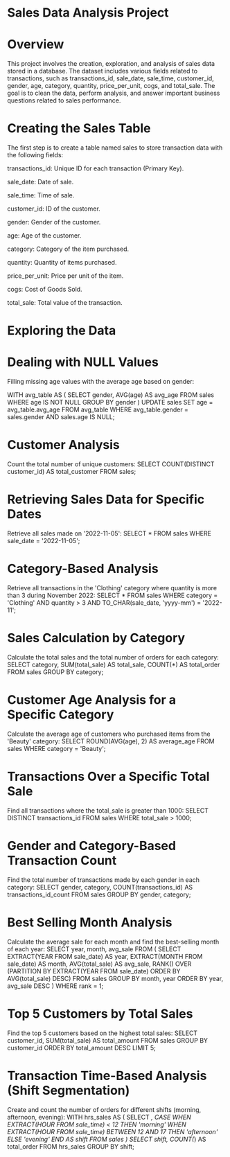 # Sales Data Analysis Project
# Overview
This project involves the creation, exploration, and analysis of sales data stored in a database. The dataset includes various fields related to transactions, such as transactions_id, sale_date, sale_time, customer_id, gender, age, category, quantity, price_per_unit, cogs, and total_sale. The goal is to clean the data, perform analysis, and answer important business questions related to sales performance.

# Creating the Sales Table
The first step is to create a table named sales to store transaction data with the following fields:

transactions_id: Unique ID for each transaction (Primary Key).

sale_date: Date of sale.

sale_time: Time of sale.

customer_id: ID of the customer.

gender: Gender of the customer.

age: Age of the customer.

category: Category of the item purchased.

quantity: Quantity of items purchased.

price_per_unit: Price per unit of the item.

cogs: Cost of Goods Sold.

total_sale: Total value of the transaction.

# Exploring the Data
# Dealing with NULL Values
Filling missing age values with the average age based on gender:

WITH avg_table AS (
    SELECT gender, AVG(age) AS avg_age FROM sales WHERE age IS NOT NULL GROUP BY gender
)
UPDATE sales SET age = avg_table.avg_age FROM avg_table WHERE avg_table.gender = sales.gender AND sales.age IS NULL;

# Customer Analysis
Count the total number of unique customers:
SELECT COUNT(DISTINCT customer_id) AS total_customer FROM sales;

# Retrieving Sales Data for Specific Dates
Retrieve all sales made on '2022-11-05':
SELECT * FROM sales WHERE sale_date = '2022-11-05';

# Category-Based Analysis
Retrieve all transactions in the 'Clothing' category where quantity is more than 3 during November 2022:
SELECT * FROM sales WHERE category = 'Clothing' AND quantity > 3 AND TO_CHAR(sale_date, 'yyyy-mm') = '2022-11';

# Sales Calculation by Category
Calculate the total sales and the total number of orders for each category:
SELECT category, SUM(total_sale) AS total_sale, COUNT(*) AS total_order FROM sales GROUP BY category;

# Customer Age Analysis for a Specific Category
Calculate the average age of customers who purchased items from the 'Beauty' category:
SELECT ROUND(AVG(age), 2) AS average_age FROM sales WHERE category = 'Beauty';

# Transactions Over a Specific Total Sale
Find all transactions where the total_sale is greater than 1000:
SELECT DISTINCT transactions_id FROM sales WHERE total_sale > 1000;

# Gender and Category-Based Transaction Count
Find the total number of transactions made by each gender in each category:
SELECT gender, category, COUNT(transactions_id) AS transactions_id_count FROM sales GROUP BY gender, category;

# Best Selling Month Analysis
Calculate the average sale for each month and find the best-selling month of each year:
SELECT year, month, avg_sale FROM (
    SELECT EXTRACT(YEAR FROM sale_date) AS year, EXTRACT(MONTH FROM sale_date) AS month, AVG(total_sale) AS avg_sale,
           RANK() OVER (PARTITION BY EXTRACT(YEAR FROM sale_date) ORDER BY AVG(total_sale) DESC)
    FROM sales GROUP BY month, year ORDER BY year, avg_sale DESC
)
WHERE rank = 1;

# Top 5 Customers by Total Sales
Find the top 5 customers based on the highest total sales:
SELECT customer_id, SUM(total_sale) AS total_amount FROM sales GROUP BY customer_id ORDER BY total_amount DESC LIMIT 5;


# Transaction Time-Based Analysis (Shift Segmentation)
Create and count the number of orders for different shifts (morning, afternoon, evening):
WITH hrs_sales AS (
    SELECT *,
           CASE 
               WHEN EXTRACT(HOUR FROM sale_time) < 12 THEN 'morning'
               WHEN EXTRACT(HOUR FROM sale_time) BETWEEN 12 AND 17 THEN 'afternoon'
               ELSE 'evening'
           END AS shift
    FROM sales
)
SELECT shift, COUNT(*) AS total_order FROM hrs_sales GROUP BY shift;





